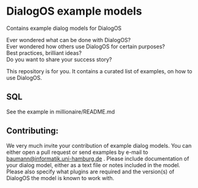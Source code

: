 # DialogOS example models
Contains example dialog models for DialogOS

Ever wondered what can be done with DialogOS?  
Ever wondered how others use DialogOS for certain purposes?  
Best practices, brilliant ideas?  
Do you want to share your success story?

This repository is for you. It contains a curated list of examples,
on how to use DialogOS.

## SQL
See the example in millionaire/README.md


## Contributing:
We very much invite your contribution of example dialog models. 
You can either open a pull request or send examples by e-mail to
baumann@informatik.uni-hamburg.de . Please include documentation 
of your dialog model, either as a text file or notes included in 
the model. Please also specify what plugins are required and the 
version(s) of DialogOS the model is known to work with.
